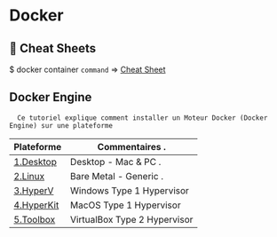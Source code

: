 # Docker 

## :whale: Cheat Sheets

$ docker container `command` => [Cheat Sheet](https://www.docker.com/sites/default/files/Docker_CheatSheet_08.09.2016_0.pdf)

## Docker Engine

```
  Ce tutoriel explique comment installer un Moteur Docker (Docker Engine) sur une plateforme
```

| Plateforme           | Commentaires .               |
|----------------------|------------------------------|
| [1.Desktop](1.Desktop)   | Desktop - Mac & PC .         |
| [2.Linux](2.Linux)       | Bare Metal - Generic .       |
| [3.HyperV](3.HyperV)   | Windows Type 1 Hypervisor    |
| [4.HyperKit](4.HyperKit) | MacOS Type 1 Hypervisor      |
| [5.Toolbox](5.Toolbox)   | VirtualBox Type 2 Hypervisor |


